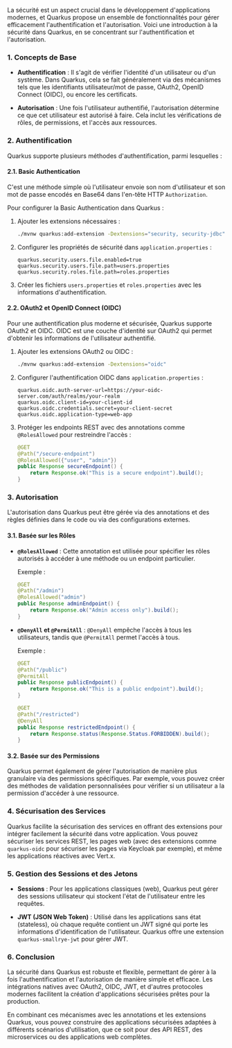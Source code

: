 La sécurité est un aspect crucial dans le développement d'applications modernes, et Quarkus propose un ensemble de fonctionnalités pour gérer efficacement l'authentification et l'autorisation. Voici une introduction à la sécurité dans Quarkus, en se concentrant sur l'authentification et l'autorisation.

### 1. Concepts de Base

- **Authentification** : Il s'agit de vérifier l'identité d'un utilisateur ou d'un système. Dans Quarkus, cela se fait généralement via des mécanismes tels que les identifiants utilisateur/mot de passe, OAuth2, OpenID Connect (OIDC), ou encore les certificats.
  
- **Autorisation** : Une fois l'utilisateur authentifié, l'autorisation détermine ce que cet utilisateur est autorisé à faire. Cela inclut les vérifications de rôles, de permissions, et l'accès aux ressources.

### 2. Authentification

Quarkus supporte plusieurs méthodes d'authentification, parmi lesquelles :

#### 2.1. Basic Authentication
C'est une méthode simple où l'utilisateur envoie son nom d'utilisateur et son mot de passe encodés en Base64 dans l'en-tête HTTP `Authorization`.

Pour configurer la Basic Authentication dans Quarkus :

1. Ajouter les extensions nécessaires :
   ```bash
   ./mvnw quarkus:add-extension -Dextensions="security, security-jdbc"
   ```

2. Configurer les propriétés de sécurité dans `application.properties` :
   ```properties
   quarkus.security.users.file.enabled=true
   quarkus.security.users.file.path=users.properties
   quarkus.security.roles.file.path=roles.properties
   ```

3. Créer les fichiers `users.properties` et `roles.properties` avec les informations d'authentification.

#### 2.2. OAuth2 et OpenID Connect (OIDC)

Pour une authentification plus moderne et sécurisée, Quarkus supporte OAuth2 et OIDC. OIDC est une couche d'identité sur OAuth2 qui permet d'obtenir les informations de l'utilisateur authentifié.

1. Ajouter les extensions OAuth2 ou OIDC :
   ```bash
   ./mvnw quarkus:add-extension -Dextensions="oidc"
   ```

2. Configurer l'authentification OIDC dans `application.properties` :
   ```properties
   quarkus.oidc.auth-server-url=https://your-oidc-server.com/auth/realms/your-realm
   quarkus.oidc.client-id=your-client-id
   quarkus.oidc.credentials.secret=your-client-secret
   quarkus.oidc.application-type=web-app
   ```

3. Protéger les endpoints REST avec des annotations comme `@RolesAllowed` pour restreindre l'accès :

   ```java
   @GET
   @Path("/secure-endpoint")
   @RolesAllowed({"user", "admin"})
   public Response secureEndpoint() {
       return Response.ok("This is a secure endpoint").build();
   }
   ```

### 3. Autorisation

L'autorisation dans Quarkus peut être gérée via des annotations et des règles définies dans le code ou via des configurations externes.

#### 3.1. Basée sur les Rôles

- **`@RolesAllowed`** : Cette annotation est utilisée pour spécifier les rôles autorisés à accéder à une méthode ou un endpoint particulier.

  Exemple :
  ```java
  @GET
  @Path("/admin")
  @RolesAllowed("admin")
  public Response adminEndpoint() {
      return Response.ok("Admin access only").build();
  }
  ```

- **`@DenyAll` et `@PermitAll`** : `@DenyAll` empêche l'accès à tous les utilisateurs, tandis que `@PermitAll` permet l'accès à tous.

  Exemple :
  ```java
  @GET
  @Path("/public")
  @PermitAll
  public Response publicEndpoint() {
      return Response.ok("This is a public endpoint").build();
  }
  
  @GET
  @Path("/restricted")
  @DenyAll
  public Response restrictedEndpoint() {
      return Response.status(Response.Status.FORBIDDEN).build();
  }
  ```

#### 3.2. Basée sur des Permissions

Quarkus permet également de gérer l'autorisation de manière plus granulaire via des permissions spécifiques. Par exemple, vous pouvez créer des méthodes de validation personnalisées pour vérifier si un utilisateur a la permission d'accéder à une ressource.

### 4. Sécurisation des Services

Quarkus facilite la sécurisation des services en offrant des extensions pour intégrer facilement la sécurité dans votre application. Vous pouvez sécuriser les services REST, les pages web (avec des extensions comme `quarkus-oidc` pour sécuriser les pages via Keycloak par exemple), et même les applications réactives avec Vert.x.

### 5. Gestion des Sessions et des Jetons

- **Sessions** : Pour les applications classiques (web), Quarkus peut gérer des sessions utilisateur qui stockent l'état de l'utilisateur entre les requêtes.
  
- **JWT (JSON Web Token)** : Utilisé dans les applications sans état (stateless), où chaque requête contient un JWT signé qui porte les informations d'identification de l'utilisateur. Quarkus offre une extension `quarkus-smallrye-jwt` pour gérer JWT.

### 6. Conclusion

La sécurité dans Quarkus est robuste et flexible, permettant de gérer à la fois l'authentification et l'autorisation de manière simple et efficace. Les intégrations natives avec OAuth2, OIDC, JWT, et d'autres protocoles modernes facilitent la création d'applications sécurisées prêtes pour la production.

En combinant ces mécanismes avec les annotations et les extensions Quarkus, vous pouvez construire des applications sécurisées adaptées à différents scénarios d'utilisation, que ce soit pour des API REST, des microservices ou des applications web complètes.
